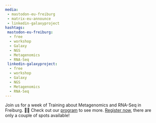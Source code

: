 ```yaml
---
media:
 - mastodon-eu-freiburg
 - matrix-eu-announce
 - linkedin-galaxyproject
hashtags:
 mastodon-eu-freiburg:
  - free
  - workshop
  - Galaxy
  - NGS
  - Metagenomics
  - RNA-Seq
 linkedin-galaxyproject:
  - free
  - workshop
  - Galaxy
  - NGS
  - Metagenomics
  - RNA-Seq
---
```

Join us for a week of Training about Metagenomics and RNA-Seq in Freiburg. 🦠🧬
Check out our [program](https://training.galaxyproject.org/training-material/events/2025-06-30-hts-workshop-freiburg.html#program) to see more. [Register now](https://forms.gle/AQ7n7zi1rUd995Me9), there are only a couple of spots available!
